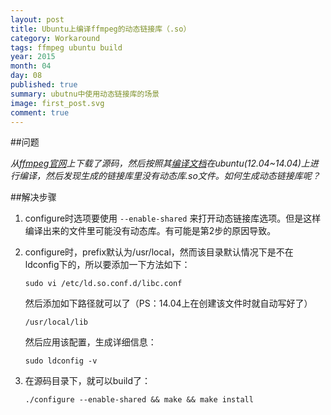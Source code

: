 ```yaml
---
layout: post
title: Ubuntu上编译ffmpeg的动态链接库（.so）
category: Workaround
tags: ffmpeg ubuntu build
year: 2015
month: 04
day: 08
published: true
summary: ubutnu中使用动态链接库的场景 
image: first_post.svg
comment: true
---
```


##问题

*从[ffmpeg官网](https://ffmpeg.org/)上下载了源码，然后按照其[编译文档](https://trac.ffmpeg.org/wiki/CompilationGuide/Ubuntu)在ubuntu(12.04~14.04)上进行编译，然后发现生成的链接库里没有动态库.so文件。如何生成动态链接库呢？*

##解决步骤

1. configure时选项要使用 `--enable-shared` 来打开动态链接库选项。但是这样编译出来的文件里可能没有动态库。有可能是第2步的原因导致。
2. configure时，prefix默认为/usr/local，然而该目录默认情况下是不在ldconfig下的，所以要添加一下方法如下：

    ```
    sudo vi /etc/ld.so.conf.d/libc.conf
    ```

    然后添加如下路径就可以了（PS：14.04上在创建该文件时就自动写好了）

    ```
    /usr/local/lib
    ```

    然后应用该配置，生成详细信息：

    ```
    sudo ldconfig -v
    ```

3. 在源码目录下，就可以build了：

    ```
    ./configure --enable-shared && make && make install
    ```
